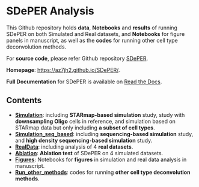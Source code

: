 # SDePER Analysis
This Github repository holds **data**, **Notebooks** and **results** of running SDePER on both Simulated and Real datasets, and **Notebooks** for figure panels in manuscript, as well as the **codes** for running other cell type deconvolution methods.

For **source code**, please refer Github repository [SDePER](https://github.com/az7jh2/SDePER).

**Homepage**: https://az7jh2.github.io/SDePER/.

**Full Documentation** for SDePER is available on [Read the Docs](https://sdeper.readthedocs.io/en/latest/).

## Contents

* [**Simulation**](Simulation): including **STARmap-based simulation** study, study with **downsampling Oligo** cells in reference, and simulation based on STARmap data but only including **a subset of cell types**.
* [**Simulation_seq_based**](Simulation_seq_based): including **sequencing-based simulation** study, and **high density sequencing-based simulation** study.
* [**RealData**](RealData): including analysis of 4 **real datasets**.
* [**Ablation**](Ablation): **Ablation test** of SDePER on 4 simulated datasets.
* [**Figures**](Figures): Notebooks for **figures** in simulation and real data analysis in manuscript.
* [**Run_other_methods**](Run_other_methods): codes for running **other cell type deconvolution methods**.
